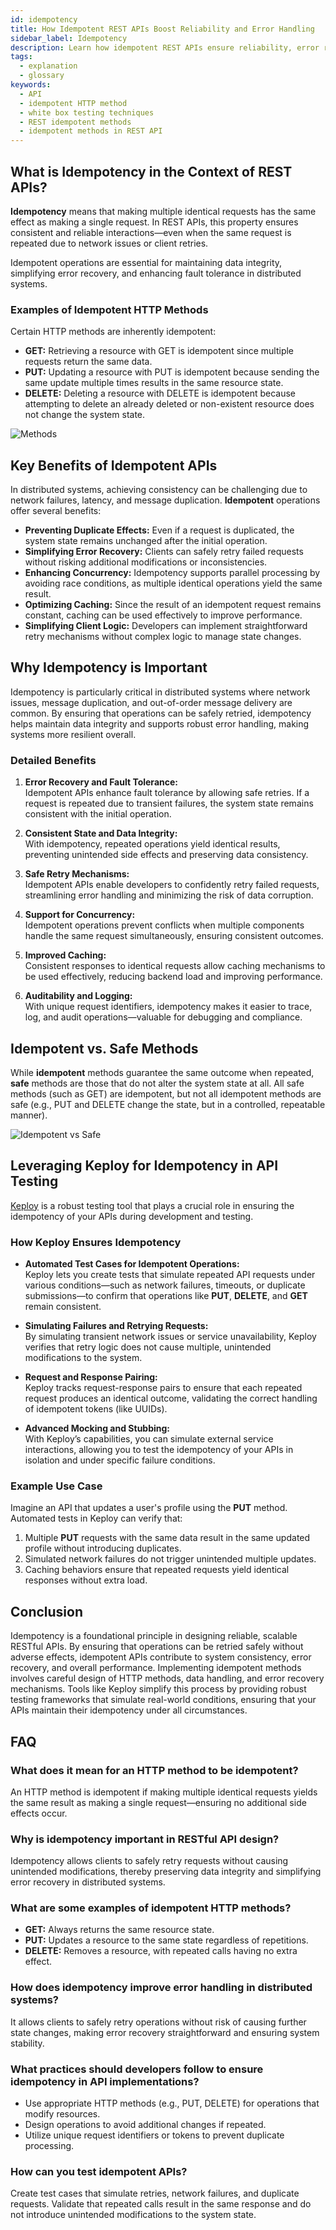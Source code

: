 ```yaml
---
id: idempotency
title: How Idempotent REST APIs Boost Reliability and Error Handling
sidebar_label: Idempotency
description: Learn how idempotent REST APIs ensure reliability, error recovery, and fault tolerance in distributed systems. Discover best practices and testing strategies for idempotent methods.
tags:
  - explanation
  - glossary
keywords:
  - API
  - idempotent HTTP method
  - white box testing techniques
  - REST idempotent methods
  - idempotent methods in REST API
---
```


## What is Idempotency in the Context of REST APIs?

**Idempotency** means that making multiple identical requests has the same effect as making a single request. In REST APIs, this property ensures consistent and reliable interactions—even when the same request is repeated due to network issues or client retries.

Idempotent operations are essential for maintaining data integrity, simplifying error recovery, and enhancing fault tolerance in distributed systems.

### Examples of Idempotent HTTP Methods

Certain HTTP methods are inherently idempotent:

- **GET:** Retrieving a resource with GET is idempotent since multiple requests return the same data.
- **PUT:** Updating a resource with PUT is idempotent because sending the same update multiple times results in the same resource state.
- **DELETE:** Deleting a resource with DELETE is idempotent because attempting to delete an already deleted or non-existent resource does not change the system state.

![Methods](https://www.hubspot.com/hs-fs/hubfs/Google%20Drive%20Integration/Idempotent%20Api%20Draft-1.png?width=650&name=Idempotent%20Api%20Draft-1.png)

## Key Benefits of Idempotent APIs

In distributed systems, achieving consistency can be challenging due to network failures, latency, and message duplication. **Idempotent** operations offer several benefits:

- **Preventing Duplicate Effects:** Even if a request is duplicated, the system state remains unchanged after the initial operation.
- **Simplifying Error Recovery:** Clients can safely retry failed requests without risking additional modifications or inconsistencies.
- **Enhancing Concurrency:** Idempotency supports parallel processing by avoiding race conditions, as multiple identical operations yield the same result.
- **Optimizing Caching:** Since the result of an idempotent request remains constant, caching can be used effectively to improve performance.
- **Simplifying Client Logic:** Developers can implement straightforward retry mechanisms without complex logic to manage state changes.

## Why Idempotency is Important

Idempotency is particularly critical in distributed systems where network issues, message duplication, and out-of-order message delivery are common. By ensuring that operations can be safely retried, idempotency helps maintain data integrity and supports robust error handling, making systems more resilient overall.

### Detailed Benefits

1. **Error Recovery and Fault Tolerance:**  
   Idempotent APIs enhance fault tolerance by allowing safe retries. If a request is repeated due to transient failures, the system state remains consistent with the initial operation.

2. **Consistent State and Data Integrity:**  
   With idempotency, repeated operations yield identical results, preventing unintended side effects and preserving data consistency.

3. **Safe Retry Mechanisms:**  
   Idempotent APIs enable developers to confidently retry failed requests, streamlining error handling and minimizing the risk of data corruption.

4. **Support for Concurrency:**  
   Idempotent operations prevent conflicts when multiple components handle the same request simultaneously, ensuring consistent outcomes.

5. **Improved Caching:**  
   Consistent responses to identical requests allow caching mechanisms to be used effectively, reducing backend load and improving performance.

6. **Auditability and Logging:**  
   With unique request identifiers, idempotency makes it easier to trace, log, and audit operations—valuable for debugging and compliance.

## Idempotent vs. Safe Methods

While **idempotent** methods guarantee the same outcome when repeated, **safe** methods are those that do not alter the system state at all. All safe methods (such as GET) are idempotent, but not all idempotent methods are safe (e.g., PUT and DELETE change the state, but in a controlled, repeatable manner).

![Idempotent vs Safe](https://encrypted-tbn0.gstatic.com/images?q=tbn:ANd9GcSNpJRr8DjkwYCknq1yp0PNVbGQ9Gy0rcBwtg&s)

## Leveraging Keploy for Idempotency in API Testing

[Keploy](https://keploy.io) is a robust testing tool that plays a crucial role in ensuring the idempotency of your APIs during development and testing.

### How Keploy Ensures Idempotency

- **Automated Test Cases for Idempotent Operations:**  
   Keploy lets you create tests that simulate repeated API requests under various conditions—such as network failures, timeouts, or duplicate submissions—to confirm that operations like **PUT**, **DELETE**, and **GET** remain consistent.

- **Simulating Failures and Retrying Requests:**  
   By simulating transient network issues or service unavailability, Keploy verifies that retry logic does not cause multiple, unintended modifications to the system.

- **Request and Response Pairing:**  
   Keploy tracks request-response pairs to ensure that each repeated request produces an identical outcome, validating the correct handling of idempotent tokens (like UUIDs).

- **Advanced Mocking and Stubbing:**  
   With Keploy’s capabilities, you can simulate external service interactions, allowing you to test the idempotency of your APIs in isolation and under specific failure conditions.

### Example Use Case

Imagine an API that updates a user's profile using the **PUT** method. Automated tests in Keploy can verify that:

1. Multiple **PUT** requests with the same data result in the same updated profile without introducing duplicates.
2. Simulated network failures do not trigger unintended multiple updates.
3. Caching behaviors ensure that repeated requests yield identical responses without extra load.

## Conclusion

Idempotency is a foundational principle in designing reliable, scalable RESTful APIs. By ensuring that operations can be retried safely without adverse effects, idempotent APIs contribute to system consistency, error recovery, and overall performance. Implementing idempotent methods involves careful design of HTTP methods, data handling, and error recovery mechanisms. Tools like Keploy simplify this process by providing robust testing frameworks that simulate real-world conditions, ensuring that your APIs maintain their idempotency under all circumstances.

## FAQ

### What does it mean for an HTTP method to be idempotent?

An HTTP method is idempotent if making multiple identical requests yields the same result as making a single request—ensuring no additional side effects occur.

### Why is idempotency important in RESTful API design?

Idempotency allows clients to safely retry requests without causing unintended modifications, thereby preserving data integrity and simplifying error recovery in distributed systems.

### What are some examples of idempotent HTTP methods?

- **GET:** Always returns the same resource state.
- **PUT:** Updates a resource to the same state regardless of repetitions.
- **DELETE:** Removes a resource, with repeated calls having no extra effect.

### How does idempotency improve error handling in distributed systems?

It allows clients to safely retry operations without risk of causing further state changes, making error recovery straightforward and ensuring system stability.

### What practices should developers follow to ensure idempotency in API implementations?

- Use appropriate HTTP methods (e.g., PUT, DELETE) for operations that modify resources.
- Design operations to avoid additional changes if repeated.
- Utilize unique request identifiers or tokens to prevent duplicate processing.

### How can you test idempotent APIs?

Create test cases that simulate retries, network failures, and duplicate requests. Validate that repeated calls result in the same response and do not introduce unintended modifications to the system state.